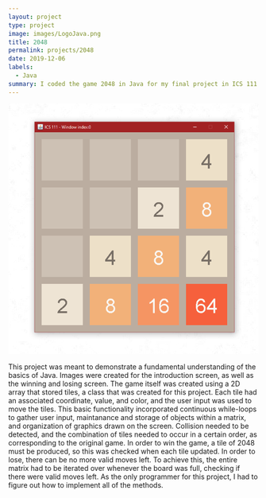 ```yaml
---
layout: project
type: project
image: images/LogoJava.png
title: 2048
permalink: projects/2048
date: 2019-12-06
labels:
  - Java
summary: I coded the game 2048 in Java for my final project in ICS 111.
---
```


<img class="ui medium right floated rounded image" src="/images/2048UI.png">

This project was meant to demonstrate a fundamental understanding of the basics of Java.  Images were created for the introduction screen, as well as the winning and losing screen.  The game itself was created using a 2D array that stored tiles, a class that was created for this project.  Each tile had an associated coordinate, value, and color, and the user input was used to move the tiles.  This basic functionality incorporated continuous while-loops to gather user input, maintanance and storage of objects within a matrix, and organization of graphics drawn on the screen.  Collision needed to be detected, and the combination of tiles needed to occur in a certain order, as corresponding to the original game.  In order to win the game, a tile of 2048 must be produced, so this was checked when each tile updated.  In order to lose, there can be no more valid moves left.  To achieve this, the entire matrix had to be iterated over whenever the board was full, checking if there were valid moves left.  As the only programmer for this project, I had to figure out how to implement all of the methods.
